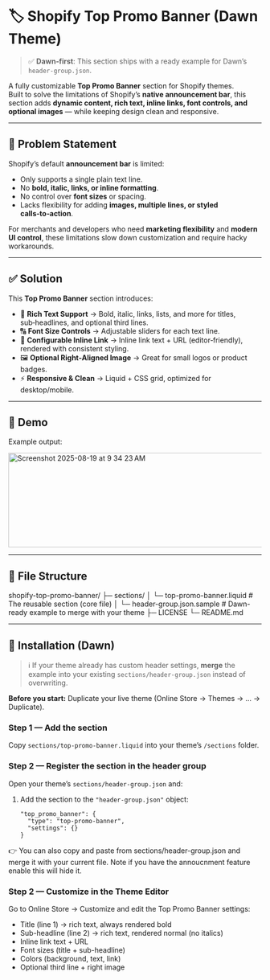 # 🏷 Shopify Top Promo Banner (Dawn Theme)

> ✅ **Dawn‑first**: This section ships with a ready example for Dawn’s `header-group.json`.  

A fully customizable **Top Promo Banner** section for Shopify themes.  
Built to solve the limitations of Shopify’s **native announcement bar**, this section adds **dynamic content, rich text, inline links, font controls, and optional images** — while keeping design clean and responsive.

---

## 🚨 Problem Statement
Shopify’s default **announcement bar** is limited:
- Only supports a single plain text line.
- No **bold, italic, links, or inline formatting**.
- No control over **font sizes** or spacing.
- Lacks flexibility for adding **images, multiple lines, or styled calls‑to‑action**.

For merchants and developers who need **marketing flexibility** and **modern UI control**, these limitations slow down customization and require hacky workarounds.

---

## ✅ Solution
This **Top Promo Banner** section introduces:
- 🎨 **Rich Text Support** → Bold, italic, links, lists, and more for titles, sub‑headlines, and optional third lines.
- 🔠 **Font Size Controls** → Adjustable sliders for each text line.
- 🔗 **Configurable Inline Link** → Inline link text + URL (editor‑friendly), rendered with consistent styling.
- 🖼 **Optional Right‑Aligned Image** → Great for small logos or product badges.
- ⚡ **Responsive & Clean** → Liquid + CSS grid, optimized for desktop/mobile.

---

## 📸 Demo
Example output:

<img width="1351" height="188" alt="Screenshot 2025-08-19 at 9 34 23 AM" src="https://github.com/user-attachments/assets/11a8e3be-604e-4134-a1c3-41f4cebcd7d3" />

---

## 📂 File Structure

shopify-top-promo-banner/
├─ sections/
│ └─ top-promo-banner.liquid # The reusable section (core file)
│ └─ header-group.json.sample # Dawn-ready example to merge with your theme
├─ LICENSE
└─ README.md


---

## 🚀 Installation (Dawn)

> ℹ️ If your theme already has custom header settings, **merge** the example into your existing `sections/header-group.json` instead of overwriting.

**Before you start:** Duplicate your live theme (Online Store → Themes → … → Duplicate).

### Step 1 — Add the section
Copy `sections/top-promo-banner.liquid` into your theme’s `/sections` folder.

### Step 2 — Register the section in the header group
Open your theme’s `sections/header-group.json` and:

1. Add the section to the `"header-group.json"` object:
   ```jsonc
   "top_promo_banner": {
     "type": "top-promo-banner",
     "settings": {}
   }

👉 You can also copy and paste from sections/header-group.json and merge it with your current file. Note if you have the annoucnment feature enable this will hide it. 

### Step 2 — Customize in the Theme Editor

Go to Online Store → Customize and edit the Top Promo Banner settings:
- Title (line 1) → rich text, always rendered bold
- Sub-headline (line 2) → rich text, rendered normal (no italics)
- Inline link text + URL
- Font sizes (title + sub-headline)
- Colors (background, text, link)
- Optional third line + right image

